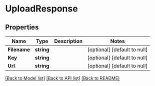 # UploadResponse

## Properties
Name | Type | Description | Notes
------------ | ------------- | ------------- | -------------
**Filename** | **string** |  | [optional] [default to null]
**Key** | **string** |  | [optional] [default to null]
**Url** | **string** |  | [optional] [default to null]

[[Back to Model list]](../README.md#documentation-for-models) [[Back to API list]](../README.md#documentation-for-api-endpoints) [[Back to README]](../README.md)


